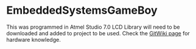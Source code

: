 # EmbeddedSystemsGameBoy
 This was programmed in Atmel Studio 7.0
 LCD Library will need to be downloaded and added to project to be used.
 Check the [GitWiki page](https://github.com/jramey2016/EmbeddedSystemsGameBoy/wiki) for hardware knowledge.
